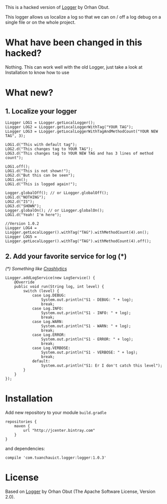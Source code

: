 This is a hacked version of [Logger](https://github.com/orhanobut/logger) by Orhan Obut.

This logger allows us localize a log so that we can on / off a log debug on a single file or on the
whole project.

# What have been changed in this hacked?

Nothing. This can work well with the old Logger, just take a look at Installation to know how to use


# What new?

## 1. Localize your logger

    LLogger LOG1 = LLogger.getLocalLogger();
    LLogger LOG2 = LLogger.getLocalLoggerWithTag("YOUR TAG");
    LLogger LOG3 = LLogger.getLocalLoggerWithTagAndMethodCount("YOUR NEW TAG", 3);

    LOG1.d("This with default tag");
    LOG2.d("This changes tag to YOUR TAG");
    LOG3.d("This changes tag to YOUR NEW TAG and has 3 lines of method count");

    LOG1.off();
    LOG1.d("This is not shown!");
    LOG2.d("But this can be seen");
    LOG1.on();
    LOG1.d("This is logged again!");

    Logger.globalOff(); // or LLogger.globalOff();
    LOG1.d("NOTHING");
    LOG2.d("IS");
    LOG3.d("SHOWN");
    Logger.globalOn(); // or LLogger.globalOn();
    LOG1.d("Yeah! I'm here");

    //Version 1.0.2
    LLogger LOG4 = LLogger.getLocalLogger().withTag("TAG").withMethodCount(4).on();
    LLogger LOG5 = LLogger.getLocalLogger().withTag("TAG").withMethodCount(4).off();

## 2. Add your favorite service for log (*)

_(*) Something like [Crashlytics](https://www.crashlytics.com/)_

    LLogger.addLogService(new LogService() {
        @Override
        public void run(String log, int level) {
            switch (level) {
                case Log.DEBUG:
                    System.out.println("S1 - DEBUG: " + log);
                    break;
                case Log.INFO:
                    System.out.println("S1 - INFO: " + log);
                    break;
                case Log.WARN:
                    System.out.println("S1 - WARN: " + log);
                    break;
                case Log.ERROR:
                    System.out.println("S1 - ERROR: " + log);
                    break;
                case Log.VERBOSE:
                    System.out.println("S1 - VERBOSE: " + log);
                    break;
                default:
                    System.out.println("S1: Er I don't catch this level");
            }
        }
    });
# Installation

Add new repository to your module `build.gradle`

    repositories {
        maven {
            url "http://jcenter.bintray.com"
        }
    }

and dependencies:

    compile 'com.tuanchauict.logger:logger:1.0.3'


# License

Based on [Logger](https://github.com/orhanobut/logger) by Orhan Obut (The Apache Software License, Version 2.0). 